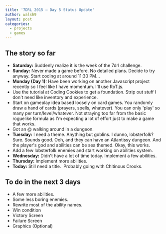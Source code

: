 ```yaml
---
title: '7DRL 2015 – Day 5 Status Update'
author: walsh9
layout: post
categories:
  - projects
  - games
---
```

## The story so far

- **Saturday:** Suddenly realize it is the week of the 7drl challenge.
- **Sunday:** Never made a game before. No detailed plans. Decide to try anyway. Start coding at around 11:30 PM...
- **Monday (Day 1):** Have been working on another Javascript project recently so I feel like I have momentum. I'll use RoT.js.
- Use the tutorial at Coding Cookies to get a foundation. Strip out stuff I don't need like inventory and experience.
- Start on gameplay idea based loosely on card games. You randomly draw a hand of cards (prayers, spells, whatever). You can only 'play' so many per turn/level/whatever. Not straying too far from the basic roguelike formula as I'm expecting a lot of effort just to make a game that works.
- Got an @ walking around in a dungeon.
- **Tuesday:** I need a theme. Anything but goblins. I dunno, lobsterfolk? Sure. Sounds good. Ooh, and they can have an Atlantissy dungeon. And the player's god and abilities can be sea themed. Okay, this works.
- Add a few lobsterfolk enemies and start working on abilities system.
- **Wednesday:** Didn't have a lot of time today. Implement a few abilities.
- **Thursday:** Implement more abilities.
- **Today:** Still need a title.  Probably going with Chitinous Crooks.

## To do in the next 3 days

- A few more abilities.
- Some less boring enemies.
- Rewrite most of the ability names.
- Win condition
- Victory Screen
- Failure Screen
- Graphics (Optional)